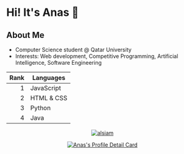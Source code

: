 # Hi! It's Anas 👋
## About Me 
* Computer Science student @ Qatar University
* Interests: Web development, Competitive Programming, Artificial Intelligence, Software Engineering

</p>

| Rank | Languages |
|-----:|---------------|
|     1|       JavaScript        |
|     2|      HTML & CSS         |
|     3|       Python        |
|     4|         Java      |


<p align="center">

 <a href="[https://www.linkedin.com/in/Anas-Rustom/](https://www.linkedin.com/in/anas-rustom-6b09632a2/)" target="_blank">
  <img src="https://img.shields.io/badge/LinkedIn-0077B5?style=for-the-badge&logo=linkedin&logoColor=white" alt="alsiam"/>
 </a>

</p>


<p align="center">
  <a href="[https://github.com/tvlpirb](https://www.linkedin.com/in/anas-rustom-6b09632a2/)">
    <img src="http://github-profile-summary-cards.vercel.app/api/cards/profile-details?username=anasrustom&theme=gruvbox" alt="Anas's Profile Detail Card"/>
  </a>
        <br/>
</p>
<!--
**anasrustom/anasrustom** is a ✨ _special_ ✨ repository because its `README.md` (this file) appears on your GitHub profile.

Here are some ideas to get you started:

- 🔭 I’m currently working on ...
- 🌱 I’m currently learning ...
- 👯 I’m looking to collaborate on ...
- 🤔 I’m looking for help with ...
- 💬 Ask me about ...
- 📫 How to reach me: ...
- 😄 Pronouns: ...
- ⚡ Fun fact: ...
-->
